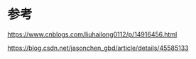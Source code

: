 # 参考
https://www.cnblogs.com/liuhailong0112/p/14916456.html

https://blog.csdn.net/jasonchen_gbd/article/details/45585133